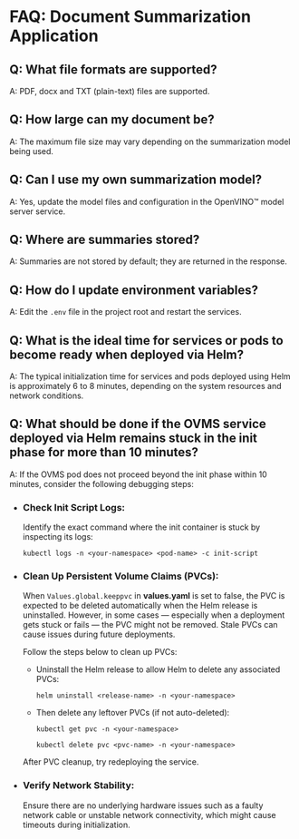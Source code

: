 # FAQ: Document Summarization Application

## Q: What file formats are supported?
A: PDF, docx and TXT (plain-text) files are supported.

## Q: How large can my document be?
A: The maximum file size may vary depending on the summarization model being used.

## Q: Can I use my own summarization model?
A: Yes, update the model files and configuration in the  OpenVINO™ model server service.

## Q: Where are summaries stored?
A: Summaries are not stored by default; they are returned in the response.

## Q: How do I update environment variables?
A: Edit the `.env` file in the project root and restart the services.

## Q: What is the ideal time for services or pods to become ready when deployed via Helm?
A: The typical initialization time for services and pods deployed using Helm is approximately 6 to 8 minutes, depending on the system resources and network conditions.

## Q: What should be done if the OVMS service deployed via Helm remains stuck in the init phase for more than 10 minutes?
A: If the OVMS pod does not proceed beyond the init phase within 10 minutes, consider the following debugging steps:

- ### Check Init Script Logs:
  Identify the exact command where the init container is stuck by inspecting its logs:

  `kubectl logs -n <your-namespace> <pod-name> -c init-script`

- ### Clean Up Persistent Volume Claims (PVCs):
  When `Values.global.keeppvc` in **values.yaml** is set to false, the PVC is expected to be deleted automatically when the Helm release is uninstalled. However, in some cases — especially when a deployment gets stuck or fails — the PVC might not be removed. Stale PVCs can cause issues during future deployments.

  Follow the steps below to clean up PVCs:

  - Uninstall the Helm release to allow Helm to delete any associated PVCs:

    `helm uninstall <release-name> -n <your-namespace>`

  - Then delete any leftover PVCs (if not auto-deleted):

    `kubectl get pvc -n <your-namespace>`

    `kubectl delete pvc <pvc-name> -n <your-namespace>`

  After PVC cleanup, try redeploying the service.

- ### Verify Network Stability:
  Ensure there are no underlying hardware issues such as a faulty network cable or unstable network connectivity, which might cause timeouts during initialization.
